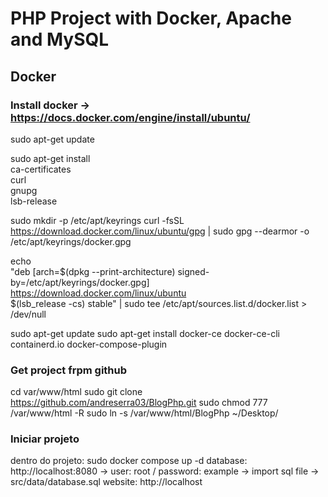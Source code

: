 # PHP Project with Docker, Apache and MySQL

## Docker

### Install docker -> https://docs.docker.com/engine/install/ubuntu/

sudo apt-get update

sudo apt-get install \
    ca-certificates \
    curl \
    gnupg \
    lsb-release

sudo mkdir -p /etc/apt/keyrings
curl -fsSL https://download.docker.com/linux/ubuntu/gpg | sudo gpg --dearmor -o /etc/apt/keyrings/docker.gpg

echo \
  "deb [arch=$(dpkg --print-architecture) signed-by=/etc/apt/keyrings/docker.gpg] https://download.docker.com/linux/ubuntu \
  $(lsb_release -cs) stable" | sudo tee /etc/apt/sources.list.d/docker.list > /dev/null


sudo apt-get update
sudo apt-get install docker-ce docker-ce-cli containerd.io docker-compose-plugin

### Get project frpm github
cd var/www/html
sudo git clone https://github.com/andreserra03/BlogPhp.git
sudo chmod 777 /var/www/html -R
sudo ln -s /var/www/html/BlogPhp ~/Desktop/

### Iniciar projeto
dentro do projeto: sudo docker compose up -d
database: http://localhost:8080 -> user: root / password: example -> import sql file -> src/data/database.sql
website: http://localhost

